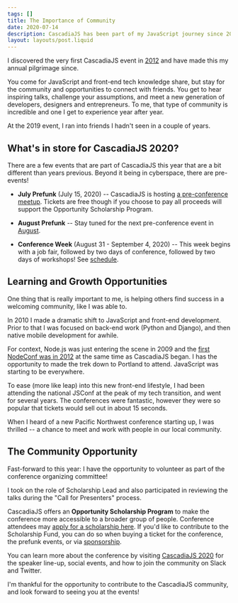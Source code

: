 ```yaml
---
tags: []
title: The Importance of Community
date: 2020-07-14
description: CascadiaJS has been part of my JavaScript journey since 2012. The upcoming 2020 conference in September is a bit different than years past. Beyond it being in cyberspace, there are pre-events!
layout: layouts/post.liquid
---
```



I discovered the very first CascadiaJS event in [2012](https://2012.cascadiajs.com/) and have made this my annual pilgrimage since.

You come for JavaScript and front-end tech knowledge share, but stay for the community and opportunities to connect with friends. You get to hear inspiring talks, challenge your assumptions, and meet a new generation of developers, designers and entrepreneurs. To me, that type of community is incredible and one I get to experience year after year.

At the 2019 event, I ran into friends I hadn't seen in a couple of years.

## What's in store for CascadiaJS 2020?

There are a few events that are part of CascadiaJS this year that are a bit different than years previous. Beyond it being in cyberspace, there are pre-events!

- <strong>July Prefunk</strong> (<time class="event__date" datetime="15 Jul 2020 17:00:00 PDT">July 15, 2020</time>) -- CascadiaJS is hosting [a pre-conference meetup](https://ti.to/event-loop/cjs20-july-prefunk). Tickets are free though if you choose to pay all proceeds will support the Opportunity Scholarship Program.

- <strong>August Prefunk</strong> -- Stay tuned for the next pre-conference event in [August](https://ti.to/event-loop/cjs20-august-prefunk).

- <strong>Conference Week</strong> (<time class="event__date" datetime="31 Aug 2020 09:00:00 PDT">August 31</time> - <time class="event__date" datetime="4 Sep 2020 07:00:00 PDT">September 4, 2020</time>) -- This week begins with a job fair, followed by two days of conference, followed by two days of workshops! See [schedule](https://2020.cascadiajs.com/schedule).

## Learning and Growth Opportunities

One thing that is really important to me, is helping others find success in a welcoming community, like I was able to.

In 2010 I made a dramatic shift to JavaScript and front-end development. Prior to that I was focused on back-end work (Python and Django), and then native mobile development for awhile.

For context, Node.js was just entering the scene in 2009 and the [first NodeConf was in 2012](https://blog.newrelic.com/product-news/recap-of-nodeconf-2012/) at the same time as CascadiaJS began. I has the opportunity to made the trek down to Portland to attend. JavaScript was starting to be everywhere.

To ease (more like leap) into this new front-end lifestyle, I had been attending the national JSConf at the peak of my tech transition, and went for several years. The conferences were fantastic, however they were so popular that tickets would sell out in about 15 seconds.

When I heard of a new Pacific Northwest conference starting up, I was thrilled -- a chance to meet and work with people in our local community.

## The Community Opportunity

Fast-forward to this year: I have the opportunity to volunteer as part of the conference organizing committee!

I took on the role of Scholarship Lead and also participated in reviewing the talks during the "Call for Presenters" process.

CascadiaJS offers an <strong>Opportunity Scholarship Program</strong> to make the conference more accessible to a broader group of people. Conference attendees may [apply for a scholarship here](https://2020.cascadiajs.com/scholarships). If you'd like to contribute to the Scholarship Fund, you can do so when buying a ticket for the conference, the prefunk events, or via [sponsorship](https://2020.cascadiajs.com/sponsor).

You can learn more about the conference by visiting [CascadiaJS 2020](https://2020.cascadiajs.com/) for the speaker line-up, social events, and how to join the community on Slack and Twitter.

I'm thankful for the opportunity to contribute to the CascadiaJS community, and look forward to seeing you at the events!
